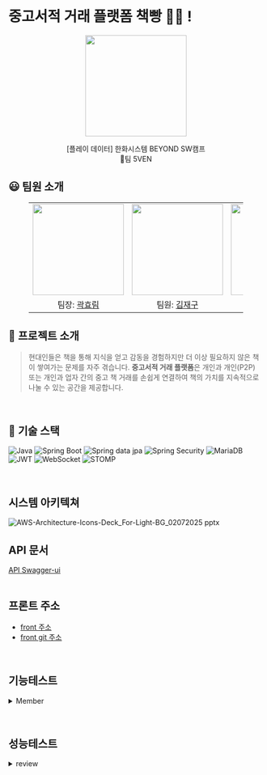 # 중고서적 거래 플랫폼 책빵 📖🍞 !
<p align="middle" style="margin: 0; padding: 0;">
  <img width="200px" src="https://github.com/user-attachments/assets/59f2249b-790f-416c-a965-42a51ac5e06e">
</p>

<p align="middle">
[플레이 데이터] 한화시스템 BEYOND SW캠프
<br>🥪팀 5VEN
</p>

## 😃 팀원 소개

<figure>
    <table>
      <tr>
        <td align="center"><img src="https://github.com/user-attachments/assets/161f9f29-3a5e-415c-96ac-3dfe206d2c81" width="180px"/></td>
        <td align="center"><img src="https://github.com/user-attachments/assets/aefd8909-7201-4162-be56-b4815512d4c4" width="180px"/></td>
        <td align="center"><img src="https://github.com/user-attachments/assets/f73098ea-a9ee-4915-b38a-a6c05f6e4c6a" width="180px"/></td>
	<td align="center"><img src="https://github.com/user-attachments/assets/854f6d73-5aac-4c17-add8-5c5ebc768f7b" width="180px"/></td>
        <td align="center"><img src="https://github.com/user-attachments/assets/06e97207-fffe-459c-934e-a2ef79ef4f22" width="180px"/></td>
      </tr>
      <tr>
        <td align="center">팀장: <a href="https://github.com/daydeiday">곽효림</a></td>
        <td align="center">팀원: <a href="https://github.com/wkdlrn">김재구</a></td>
        <td align="center">팀원: <a href="https://github.com/ChangeunLim" >임찬근</a></td>
        <td align="center"><strong>팀장</strong>: <a href="https://github.com/InukChoi">최인욱</a></td>
	<td align="center">팀원: <a href="https://github.com/choi-won-ik" >최원익</a></td>
      </tr>
    </table>
</figure>

## 📝 프로젝트 소개

> 현대인들은 책을 통해 지식을 얻고 감동을 경험하지만 더 이상 필요하지 않은 책이 쌓여가는 문제를 자주 겪습니다. **중고서적 거래 플랫폼**은 개인과 개인(P2P) 또는 개인과 업자 간의 중고 책 거래를 손쉽게 연결하여 책의 가치를 지속적으로 나눌 수 있는 공간을 제공합니다.

&nbsp; 

## 🔧 기술 스택
![Java](https://img.shields.io/badge/java-%23ED8B00.svg?style=for-the-badge&logo=openjdk&logoColor=white)
![Spring Boot](https://img.shields.io/badge/Spring%20Boot-6DB33F?style=for-the-badge&logo=Spring%20Boot&logoColor=white)
![Spring data jpa](https://img.shields.io/badge/Spring%20data%20jpa-6DB33F?style=for-the-badge&logo=Spring%20Boot&logoColor=white)
![Spring Security](https://img.shields.io/badge/Spring%20Security-6DB33F?style=for-the-badge&logo=Spring%20Security&logoColor=white)
![MariaDB](https://img.shields.io/badge/MariaDB-003545?style=for-the-badge&logo=mariadb&logoColor=white)
![JWT](https://img.shields.io/badge/JWT-black?style=for-the-badge&logo=JSON%20web%20tokens)
![WebSocket](https://img.shields.io/badge/WebSocket-0084FF?style=for-the-badge&logo=websocket&logoColor=white)
![STOMP](https://img.shields.io/badge/STOMP-6A1B9A?style=for-the-badge&logo=apachekafka&logoColor=white)


&nbsp; 
## 시스템 아키텍쳐
![AWS-Architecture-Icons-Deck_For-Light-BG_02072025 pptx](https://github.com/user-attachments/assets/b5e2ff30-3021-47e1-968a-873c9a6ce6e7)
&nbsp; 

## API 문서
[API Swagger-ui](http://api.breadbook.kro.kr:8080/swagger-ui/index.html)
<br>
&nbsp; 
## 프론트 주소
- [front 주소](https://www.breadbook.kro.kr)
- [front git 주소](https://github.com/beyond-sw-camp/be12-2nd-5ven-bread_book)


&nbsp; 
## 기능테스트

<details>
<summary> Member </summary>
- 회원가입
</details>



&nbsp; 

## 성능테스트
<details>
<summary> review </summary>
	
### 개선 된 쿼리
	
![개선된쿼리4](https://github.com/user-attachments/assets/5f37e2a4-75d5-4983-a01c-0cc07f2ab9d8)
- fetch join을 사용하여 쿼리 문 개선
- 
### 개선 전 성능
  
![스크린샷 2025-03-07 190808](https://github.com/user-attachments/assets/1ece1cce-8ffd-4b4e-ad04-3f332153116a)
![스크린샷 2025-03-07 190905](https://github.com/user-attachments/assets/cfd2b952-07ee-4fa8-bebf-87e5a67a4aa3)

### 개선 후 성능
  
![스크린샷 2025-03-07 191604](https://github.com/user-attachments/assets/145ed06f-97e3-41f9-ad3d-6c0a0ad81df3)
![스크린샷 2025-03-07 191740](https://github.com/user-attachments/assets/146f57f9-072a-452e-bc26-12f7d7706bcb)


</details>
